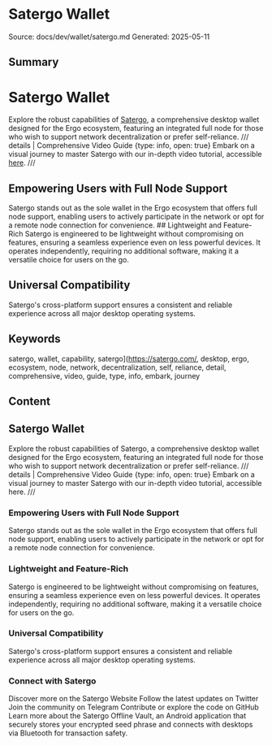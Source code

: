 # Satergo Wallet
Source: docs/dev/wallet/satergo.md
Generated: 2025-05-11

## Summary
# Satergo Wallet

Explore the robust capabilities of [Satergo](https://satergo.com/), a comprehensive desktop wallet designed for the Ergo ecosystem, featuring an integrated full node for those who wish to support network decentralization or prefer self-reliance. /// details | Comprehensive Video Guide
    {type: info, open: true}
Embark on a visual journey to master Satergo with our in-depth video tutorial, accessible [here](https://www.youtube.com/watch?v=68d5_3vkXO4). ///

## Empowering Users with Full Node Support
Satergo stands out as the sole wallet in the Ergo ecosystem that offers full node support, enabling users to actively participate in the network or opt for a remote node connection for convenience. ## Lightweight and Feature-Rich
Satergo is engineered to be lightweight without compromising on features, ensuring a seamless experience even on less powerful devices. It operates independently, requiring no additional software, making it a versatile choice for users on the go.

## Universal Compatibility
Satergo's cross-platform support ensures a consistent and reliable experience across all major desktop operating systems.

## Keywords
satergo, wallet, capability, satergo](https://satergo.com/, desktop, ergo, ecosystem, node, network, decentralization, self, reliance, detail, comprehensive, video, guide, type, info, embark, journey

## Content
## Satergo Wallet
Explore the robust capabilities of Satergo, a comprehensive desktop wallet designed for the Ergo ecosystem, featuring an integrated full node for those who wish to support network decentralization or prefer self-reliance.
/// details | Comprehensive Video Guide
    {type: info, open: true}
Embark on a visual journey to master Satergo with our in-depth video tutorial, accessible here.
///

### Empowering Users with Full Node Support
Satergo stands out as the sole wallet in the Ergo ecosystem that offers full node support, enabling users to actively participate in the network or opt for a remote node connection for convenience.

### Lightweight and Feature-Rich
Satergo is engineered to be lightweight without compromising on features, ensuring a seamless experience even on less powerful devices. It operates independently, requiring no additional software, making it a versatile choice for users on the go.

### Universal Compatibility
Satergo's cross-platform support ensures a consistent and reliable experience across all major desktop operating systems.

### Connect with Satergo
Discover more on the Satergo Website
Follow the latest updates on Twitter
Join the community on Telegram
Contribute or explore the code on GitHub
Learn more about the Satergo Offline Vault, an Android application that securely stores your encrypted seed phrase and connects with desktops via Bluetooth for transaction safety.

